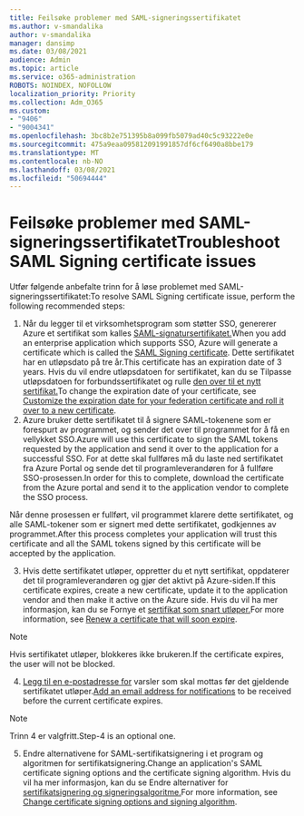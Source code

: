 ```yaml
---
title: Feilsøke problemer med SAML-signeringssertifikatet
ms.author: v-smandalika
author: v-smandalika
manager: dansimp
ms.date: 03/08/2021
audience: Admin
ms.topic: article
ms.service: o365-administration
ROBOTS: NOINDEX, NOFOLLOW
localization_priority: Priority
ms.collection: Adm_O365
ms.custom:
- "9406"
- "9004341"
ms.openlocfilehash: 3bc8b2e751395b8a099fb5079ad40c5c93222e0e
ms.sourcegitcommit: 475a9eaa095812091991857df6cf6490a8bbe179
ms.translationtype: MT
ms.contentlocale: nb-NO
ms.lasthandoff: 03/08/2021
ms.locfileid: "50694444"
---
```

# <a name="troubleshoot-saml-signing-certificate-issues"></a><span data-ttu-id="c6a28-102">Feilsøke problemer med SAML-signeringssertifikatet</span><span class="sxs-lookup"><span data-stu-id="c6a28-102">Troubleshoot SAML Signing certificate issues</span></span>

<span data-ttu-id="c6a28-103">Utfør følgende anbefalte trinn for å løse problemet med SAML-signeringssertifikatet:</span><span class="sxs-lookup"><span data-stu-id="c6a28-103">To resolve SAML Signing certificate issue, perform the following recommended steps:</span></span>

1. <span data-ttu-id="c6a28-104">Når du legger til et virksomhetsprogram som støtter SSO, genererer Azure et sertifikat som kalles [SAML-signatursertifikatet.](https://docs.microsoft.com/azure/active-directory/manage-apps/manage-certificates-for-federated-single-sign-on#auto-generated-certificate-for-gallery-and-non-gallery-applications)</span><span class="sxs-lookup"><span data-stu-id="c6a28-104">When you add an enterprise application which supports SSO, Azure will generate a certificate which is called the [SAML Signing certificate](https://docs.microsoft.com/azure/active-directory/manage-apps/manage-certificates-for-federated-single-sign-on#auto-generated-certificate-for-gallery-and-non-gallery-applications).</span></span> <span data-ttu-id="c6a28-105">Dette sertifikatet har en utløpsdato på tre år.</span><span class="sxs-lookup"><span data-stu-id="c6a28-105">This certificate has an expiration date of 3 years.</span></span> <span data-ttu-id="c6a28-106">Hvis du vil endre utløpsdatoen for sertifikatet, kan du se Tilpasse utløpsdatoen for forbundssertifikatet og rulle [den over til et nytt sertifikat.](https://docs.microsoft.com/azure/active-directory/manage-apps/manage-certificates-for-federated-single-sign-on#customize-the-expiration-date-for-your-federation-certificate-and-roll-it-over-to-a-new-certificate)</span><span class="sxs-lookup"><span data-stu-id="c6a28-106">To change the expiration date of your certificate, see [Customize the expiration date for your federation certificate and roll it over to a new certificate](https://docs.microsoft.com/azure/active-directory/manage-apps/manage-certificates-for-federated-single-sign-on#customize-the-expiration-date-for-your-federation-certificate-and-roll-it-over-to-a-new-certificate).</span></span>
2. <span data-ttu-id="c6a28-107">Azure bruker dette sertifikatet til å signere SAML-tokenene som er forespurt av programmet, og sender det over til programmet for å få en vellykket SSO.</span><span class="sxs-lookup"><span data-stu-id="c6a28-107">Azure will use this certificate to sign the SAML tokens requested by the application and send it over to the application for a successful SSO.</span></span> <span data-ttu-id="c6a28-108">For at dette skal fullføres må du laste ned sertifikatet fra Azure Portal og sende det til programleverandøren for å fullføre SSO-prosessen.</span><span class="sxs-lookup"><span data-stu-id="c6a28-108">In order for this to complete, download the certificate from the Azure portal and send it to the application vendor to complete the SSO process.</span></span>

<span data-ttu-id="c6a28-109">Når denne prosessen er fullført, vil programmet klarere dette sertifikatet, og alle SAML-tokener som er signert med dette sertifikatet, godkjennes av programmet.</span><span class="sxs-lookup"><span data-stu-id="c6a28-109">After this process completes your application will trust this certificate and all the SAML tokens signed by this certificate will be accepted by the application.</span></span>

3. <span data-ttu-id="c6a28-110">Hvis dette sertifikatet utløper, oppretter du et nytt sertifikat, oppdaterer det til programleverandøren og gjør det aktivt på Azure-siden.</span><span class="sxs-lookup"><span data-stu-id="c6a28-110">If this certificate expires, create a new certificate, update it to the application vendor and then make it active on the Azure side.</span></span> <span data-ttu-id="c6a28-111">Hvis du vil ha mer informasjon, kan du se Fornye et [sertifikat som snart utløper.](https://docs.microsoft.com/azure/active-directory/manage-apps/manage-certificates-for-federated-single-sign-on#renew-a-certificate-that-will-soon-expire)</span><span class="sxs-lookup"><span data-stu-id="c6a28-111">For more information, see [Renew a certificate that will soon expire](https://docs.microsoft.com/azure/active-directory/manage-apps/manage-certificates-for-federated-single-sign-on#renew-a-certificate-that-will-soon-expire).</span></span>

> [!NOTE]
> <span data-ttu-id="c6a28-112">Hvis sertifikatet utløper, blokkeres ikke brukeren.</span><span class="sxs-lookup"><span data-stu-id="c6a28-112">If the certificate expires, the user will not be blocked.</span></span>

4. <span data-ttu-id="c6a28-113">[Legg til en e-postadresse for](https://docs.microsoft.com/azure/active-directory/manage-apps/manage-certificates-for-federated-single-sign-on#add-email-notification-addresses-for-certificate-expiration) varsler som skal mottas før det gjeldende sertifikatet utløper.</span><span class="sxs-lookup"><span data-stu-id="c6a28-113">[Add an email address for notifications](https://docs.microsoft.com/azure/active-directory/manage-apps/manage-certificates-for-federated-single-sign-on#add-email-notification-addresses-for-certificate-expiration) to be received before the current certificate expires.</span></span>

> [!NOTE]
> <span data-ttu-id="c6a28-114">Trinn 4 er valgfritt.</span><span class="sxs-lookup"><span data-stu-id="c6a28-114">Step-4 is an optional one.</span></span>

5. <span data-ttu-id="c6a28-115">Endre alternativene for SAML-sertifikatsignering i et program og algoritmen for sertifikatsignering.</span><span class="sxs-lookup"><span data-stu-id="c6a28-115">Change an application's SAML certificate signing options and the certificate signing algorithm.</span></span> <span data-ttu-id="c6a28-116">Hvis du vil ha mer informasjon, kan du se Endre alternativer for [sertifikatsignering og signeringsalgoritme.](https://docs.microsoft.com/azure/active-directory/manage-apps/certificate-signing-options)</span><span class="sxs-lookup"><span data-stu-id="c6a28-116">For more information, see [Change certificate signing options and signing algorithm](https://docs.microsoft.com/azure/active-directory/manage-apps/certificate-signing-options).</span></span>

